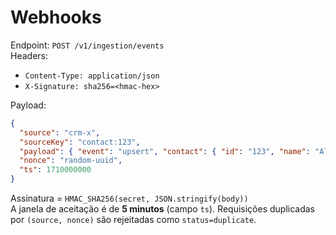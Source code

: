 # Webhooks

Endpoint: `POST /v1/ingestion/events`  
Headers:
- `Content-Type: application/json`
- `X-Signature: sha256=<hmac-hex>`

Payload:
```json
{
  "source": "crm-x",
  "sourceKey": "contact:123",
  "payload": { "event": "upsert", "contact": { "id": "123", "name": "Alice" } },
  "nonce": "random-uuid",
  "ts": 1710000000
}
```

Assinatura = `HMAC_SHA256(secret, JSON.stringify(body))`  
A janela de aceitação é de **5 minutos** (campo `ts`). Requisições duplicadas por `(source, nonce)` são rejeitadas como `status=duplicate`.
